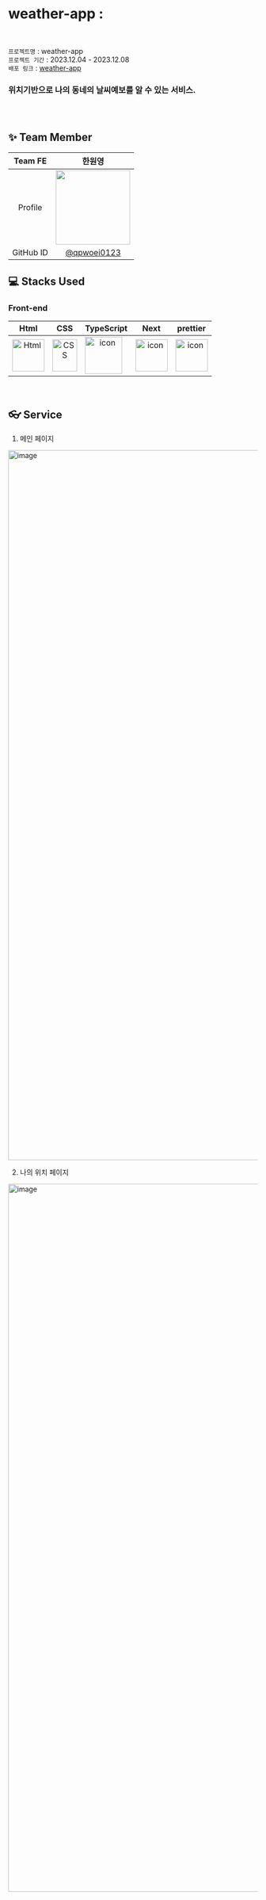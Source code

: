 # weather-app : 
<br>

 `프로젝트명` : weather-app  <br>
 `프로젝트 기간` : 2023.12.04 - 2023.12.08  <br>
 `배포 링크` : [weather-app](https://weather-app-qpwoei0123s-projects.vercel.app/) 
 
 <h3>위치기반으로 나의 동네의 날씨예보를 알 수 있는 서비스.<h3>

<br>

## ✨ Team Member
|  Team FE  |  한원영  |
| :-------: | :------------------------------------------------------------------------------------------------------------------------------: | 
| Profile |<img width="150" src="https://avatars.githubusercontent.com/u/52683129?v=4">| 
| GitHub ID |  [@qpwoei0123](https://github.com/qpwoei0123) | 



## 💻 Stacks Used

### Front-end
|     Html     |     CSS     |     TypeScript     |     Next    |    prettier    |
| :----------------------------------------------------------: | :----------------------------------------------------------: | :----------------------------------------------------------: | :----------------------------------------------------------: | :----------------------------------------------------------: |
| <img alt="Html" src ="https://upload.wikimedia.org/wikipedia/commons/thumb/6/61/HTML5_logo_and_wordmark.svg/440px-HTML5_logo_and_wordmark.svg.png" width="65" height="65" /> | <div style="display: flex; align-items: flex-start;"><img src="https://user-images.githubusercontent.com/111227745/210204643-4c3d065c-59ec-481d-ac13-cea795730835.png" alt="CSS" width="50" height="65" /></div> | <div style="display: flex; align-items: flex-start;"><img src="https://techstack-generator.vercel.app/ts-icon.svg" alt="icon" width="75" height="75" /></div> | <div style="display: flex; align-items: flex-start;"><img src="https://cdn.worldvectorlogo.com/logos/next-js.svg" alt="icon" width="65" height="65" /></div> |  <div style="display: flex; align-items: flex-start;"><img src="https://techstack-generator.vercel.app/prettier-icon.svg" alt="icon" width="65" height="65" /></div> | 


</br>


## 👓 Service

1. 메인 페이지
<img width="1433" alt="image" src="https://github.com/qpwoei0123/weather-app/assets/85989215/90f2c453-6e88-46cd-8aff-22ed649361ab">

<br>



2. 나의 위치 페이지
  <img width="1429" alt="image" src="https://github.com/qpwoei0123/weather-app/assets/85989215/8afd4fbf-bbac-4489-a0af-4ac6a59411c3">




